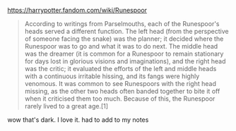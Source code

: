 https://harrypotter.fandom.com/wiki/Runespoor

>According to writings from Parselmouths, each of the Runespoor's heads served a different function. The left head (from the perspective of someone facing the snake) was the planner; it decided where the Runespoor was to go and what it was to do next. The middle head was the dreamer (it is common for a Runespoor to remain stationary for days lost in glorious visions and imaginations), and the right head was the critic; it evaluated the efforts of the left and middle heads with a continuous irritable hissing, and its fangs were highly venomous. It was common to see Runespoors with the right head missing, as the other two heads often banded together to bite it off when it criticised them too much. Because of this, the Runespoor rarely lived to a great age.[1]

wow that's dark. I love it. had to add to my notes